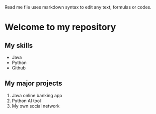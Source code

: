 Read me file uses markdown syntax to edit any text, formulas or codes.

# Welcome to my repository

## My skills
- Java
- Python
- Github 

## My major projects
1. Java online banking app
2. Python AI tool
3. My own social network
